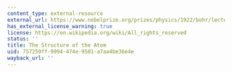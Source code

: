 ```yaml
---
content_type: external-resource
external_url: https://www.nobelprize.org/prizes/physics/1922/bohr/lecture/
has_external_license_warning: true
license: https://en.wikipedia.org/wiki/All_rights_reserved
status: ''
title: The Structure of the Atom
uid: 757259ff-9994-474e-9501-a7aa4be36e4e
wayback_url: ''
---
```


